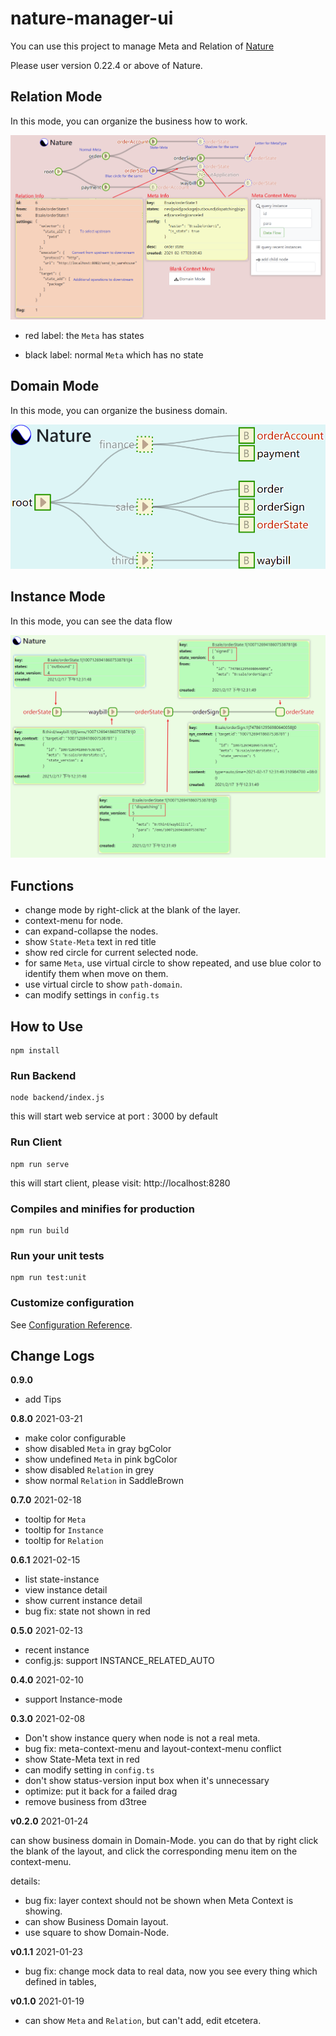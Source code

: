 # nature-manager-ui

You can use this project to manage Meta and Relation of [Nature](https://github.com/llxxbb/Nature) 

Please user version 0.22.4 or above of Nature.

## Relation Mode

In this mode, you can organize the business how to work.

![main](doc/relation.png?raw=true)

- red label: the `Meta` has states

- black label: normal `Meta` which has no state

## Domain Mode

In this mode, you can organize the business domain.

![main](doc/domain.png?raw=true)

## Instance Mode

In this mode, you can see the data flow

![main](doc/instance.png?raw=true)

## Functions

- change mode by right-click at the blank of the layer.
- context-menu for node.
- can expand-collapse the nodes.
- show `State-Meta` text in red title
- show red circle for current selected node.
- for same `Meta`, use virtual circle to show repeated, and use blue color to identify them when move on them.
- use virtual circle to show `path-domain`.
- can modify settings in `config.ts`
## How to Use

```
npm install
```

### Run Backend

```shell
node backend/index.js
```

this will start web service at port : 3000 by default

### Run Client

```
npm run serve
```

this will start client, please visit: http://localhost:8280

### Compiles and minifies for production

```
npm run build
```

### Run your unit tests

```
npm run test:unit
```

### Customize configuration

See [Configuration Reference](https://cli.vuejs.org/config/).

## Change Logs

**0.9.0** 

- add Tips

**0.8.0** 2021-03-21

- make color configurable
- show disabled `Meta` in gray bgColor
- show undefined `Meta` in pink bgColor
- show disabled `Relation` in grey
- show normal `Relation` in SaddleBrown

**0.7.0**  2021-02-18

- tooltip for `Meta`
- tooltip for `Instance`
- tooltip for `Relation`

**0.6.1** 2021-02-15

- list state-instance
- view instance detail
- show current instance detail
- bug fix: state not shown in red

**0.5.0** 2021-02-13

- recent instance
- config.js: support INSTANCE_RELATED_AUTO

**0.4.0** 2021-02-10

- support Instance-mode

**0.3.0** 2021-02-08

- Don't show instance query when node is not a real meta.
- bug fix: meta-context-menu and layout-context-menu conflict
- show State-Meta text in red 
- can modify setting in `config.ts`
- don't show status-version input box when it's unnecessary
- optimize: put it back for a failed drag
- remove business from d3tree

**v0.2.0** 2021-01-24

can show business domain in Domain-Mode. you can do that by right click the blank of the layout, and click the corresponding menu item on the context-menu.

details:

- bug fix: layer context should not be shown when Meta Context is showing.
- can show Business Domain layout.
- use square to show Domain-Node.

**v0.1.1** 2021-01-23

- bug fix: change mock data to real data, now you see every thing which defined in tables, 

**v0.1.0** 2021-01-19

- can show `Meta` and `Relation`, but can't add, edit etcetera.



